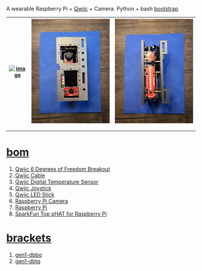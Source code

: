 A wearable Raspberry Pi + <a href="https://www.sparkfun.com/qwiic">Qwiic</a> + Camera. Python + bash <a href="https://github.com/kamangir/dec82">bootstrap</a>.

| [![image](../images/dec82q-2.jpg)](#) | [![image](../images/dec82q-3.jpg)](#) | [![image](../images/dec82q-4.jpg)](#) |
| --- | --- | --- |

---

# [bom](../parts.md)

1. [Qwiic 6 Degrees of Freedom Breakout](../parts.md#qwiic-6-degrees-of-freedom-breakout)
1. [Qwiic Cable](../parts.md#qwiic-cable)
1. [Qwiic Digital Temperature Sensor](../parts.md#qwiic-digital-temperature-sensor)
1. [Qwiic Joystick](../parts.md#qwiic-joystick)
1. [Qwiic LED Stick](../parts.md#qwiic-led-stick)
1. [Raspberry Pi Camera](../parts.md#raspberry-pi-camera)
1. [Raspberry Pi](../parts.md#raspberry-pi)
1. [SparkFun Top pHAT for Raspberry Pi](../parts.md#sparkfun-top-phat-for-raspberry-pi)

# [brackets](../brackets)

1. [gen1-dbbq](../brackets/gen1-dbbq/gen1-dbbq.stl)
1. [gen1-dbtq](../brackets/gen1-dbtq/gen1-dbtq.stl)

